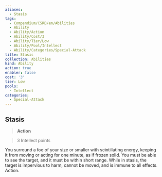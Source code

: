 ```yaml
---
aliases:
  - Stasis
tags:
  - Compendium/CSRD/en/Abilities
  - Ability
  - Ability/Action
  - Ability/Cost/3
  - Ability/Tier/Low
  - Ability/Pool/Intellect
  - Ability/Categories/Special-Attack
title: Stasis
collection: Abilities
kind: Ability
action: true
enabler: false
cost: '3'
tier: Low
pools:
  - Intellect
categories:
  - Special-Attack
---
```

## Stasis    
>**Action**    
>3 Intellect points  
    
You surround a foe of your size or smaller with scintillating energy, keeping it from moving or acting for one minute, as if frozen solid. You must be able to see the target, and it must be within short range. While in stasis, the target is impervious to harm, cannot be moved, and is immune to all effects. Action.